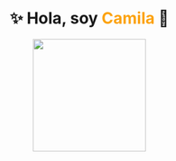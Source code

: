<h1 align="center">
  ✨ Hola, soy <span style="color:#fca311">Camila</span> 👋
</h1>
<p align="center">
  <img src="https://media.giphy.com/media/Sb6E4VvRkUrszG7pMu/giphy.gif" width="200"/>
</p>

<!--
**camidilaudo/camidilaudo** is a ✨ _special_ ✨ repository because its `README.md` (this file) appears on your GitHub profile.

Here are some ideas to get you started:

- 🔭 I’m currently working on ...
- 🌱 I’m currently learning ...
- 👯 I’m looking to collaborate on ...
- 🤔 I’m looking for help with ...
- 💬 Ask me about ...
- 📫 How to reach me: ...
- 😄 Pronouns: ...
- ⚡ Fun fact: ...
-->
